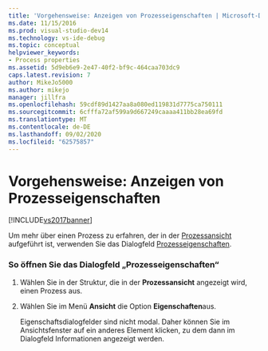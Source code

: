 ```yaml
---
title: 'Vorgehensweise: Anzeigen von Prozesseigenschaften | Microsoft-Dokumentation'
ms.date: 11/15/2016
ms.prod: visual-studio-dev14
ms.technology: vs-ide-debug
ms.topic: conceptual
helpviewer_keywords:
- Process properties
ms.assetid: 5d9eb6e9-2e47-40f2-bf9c-464caa703dc9
caps.latest.revision: 7
author: MikeJo5000
ms.author: mikejo
manager: jillfra
ms.openlocfilehash: 59cdf89d1427aa8a080ed119831d7775ca750111
ms.sourcegitcommit: 6cfffa72af599a9d667249caaaa411bb28ea69fd
ms.translationtype: MT
ms.contentlocale: de-DE
ms.lasthandoff: 09/02/2020
ms.locfileid: "62575857"
---
```

# <a name="how-to-display-process-properties"></a>Vorgehensweise: Anzeigen von Prozesseigenschaften
[!INCLUDE[vs2017banner](../includes/vs2017banner.md)]

Um mehr über einen Prozess zu erfahren, der in der [Prozessansicht](../debugger/processes-view.md) aufgeführt ist, verwenden Sie das Dialogfeld [Prozesseigenschaften](../debugger/process-properties-dialog-box.md).  
  
### <a name="to-open-a-process-properties-dialog-box"></a>So öffnen Sie das Dialogfeld „Prozesseigenschaften“  
  
1. Wählen Sie in der Struktur, die in der **Prozessansicht** angezeigt wird, einen Prozess aus.  
  
2. Wählen Sie im Menü **Ansicht** die Option **Eigenschaften**aus.  
  
   Eigenschaftsdialogfelder sind nicht modal. Daher können Sie im Ansichtsfenster auf ein anderes Element klicken, zu dem dann im Dialogfeld Informationen angezeigt werden.

